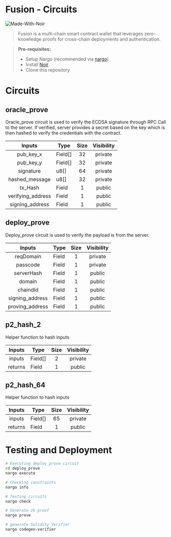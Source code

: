 # Fusion - Circuits

![Made-With-Noir](https://img.shields.io/badge/MADE%20WITH-NOIR-f2c2b6.svg?colorA=222222&style=for-the-badge&logoWidth=14)

> Fusion is a multi-chain smart contract wallet that leverages zero-knowledge proofs for cross-chain deployments and authentication.

> **Pre-requisites:**
>
> - Setup Nargo (recommended via [nargo](https://noir-lang.org/docs/getting_started/installation/))
> - Install [Noir](https://noir-lang.org/docs/getting_started/installation/)
> - Clone this repository

#

# Circuits

## oracle_prove

Oracle_prove circuit is used to verify the ECDSA signature through RPC Call to the server. If verified, server provides a secret based on the key which is then hashed to verify the credentials with the contract.

|    **Inputs**     | **Type** | **Size** | **Visibility** |
| :---------------: | -------- | :------: | :------------: |
|     pub_key_x     | Field[]  |    32    |    private     |
|     pub_key_y     | Field[]  |    32    |    private     |
|     signature     | u8[]     |    64    |    private     |
|  hashed_message   | u8[]     |    32    |    private     |
|      tx_Hash      | Field    |    1     |     public     |
| verifying_address | Field    |    1     |     public     |
|  signing_address  | Field    |    1     |     public     |

## deploy_prove

Deploy_prove circuit is used to verify the payload is from the server.

|   **Inputs**    | **Type** | **Size** | **Visibility** |
| :-------------: | -------- | :------: | :------------: |
|    reqDomain    | Field    |    1     |    private     |
|    passcode     | Field    |    1     |    private     |
|   serverHash    | Field    |    1     |     public     |
|     domain      | Field    |    1     |     public     |
|    chaindId     | Field    |    1     |     public     |
| signing_address | Field    |    1     |     public     |
| proving_address | Field    |    1     |     public     |

## p2_hash_2

Helper function to hash inputs

| **Inputs** | **Type** | **Size** | **Visibility** |
| :--------: | -------- | :------: | :------------: |
|   inputs   | Field[]  |    2     |    private     |
|  returns   | Field    |    1     |     public     |

## p2_hash_64

Helper function to hash inputs

| **Inputs** | **Type** | **Size** | **Visibility** |
| :--------: | -------- | :------: | :------------: |
|   inputs   | Field[]  |    65    |    private     |
|  returns   | Field    |    1     |     public     |

# Testing and Deployment

```bash
# Executing deploy_prove circuit
cd deploy_prove
nargo execute

# Checking constraints
nargo info

# Testing circuits
nargo check

# Generate zk-proof
nargo prove

# generate Solidity Verifier
nargo codegen-verifier
```
